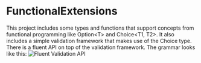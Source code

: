 FunctionalExtensions
====================

This project includes some types and functions that support concepts from functional programming like Option&lt;T&gt; and Choice&lt;T1, T2&gt;.
It also includes a simple validation framework that makes use of the Choice type.
There is a fluent API on top of the validation framework. The grammar looks like this:
![Fluent Validation API](https://raw.githubusercontent.com/battermann/FunctionalExtensions/master/functionalextensions/SolutionItems/FluentGrammar/Validate.png "Fluent Validation API")
